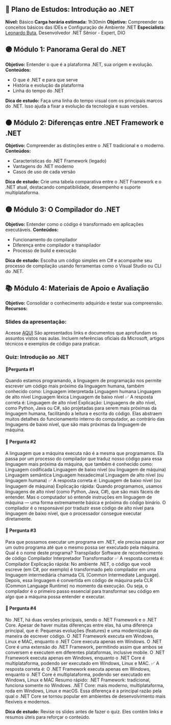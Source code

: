## 🧠 Plano de Estudos: Introdução ao .NET

**Nível:** Básico **Carga horária estimada:** 1h30min
**Objetivo:** Compreender os conceitos básicos das IDEs e Configuração de Ambiente .NET
**Especialista:** [Leonardo Buta](https://www.linkedin.com/in/leonardo-buta/), Desenvolvedor .NET Sênior - Expert, DIO

## 🟣 Módulo 1: Panorama Geral do .NET

**Objetivo:** Entender o que é a plataforma .NET, sua origem e evolução. 
**Conteúdos:**
- O que é .NET e para que serve
- História e evolução da plataforma
- Linha do tempo do .NET

**Dica de estudo:** Faça uma linha do tempo visual com os principais marcos do .NET. Isso ajuda a fixar a evolução da tecnologia e suas versões.

## 🟠 Módulo 2: Diferenças entre .NET Framework e .NET

**Objetivo:** Compreender as distinções entre o .NET tradicional e o moderno. 
**Conteúdos:**
- Características do .NET Framework (legado)
- Vantagens do .NET moderno
- Casos de uso de cada versão

**Dica de estudo:** Crie uma tabela comparativa entre o .NET Framework e o .NET atual, destacando compatibilidade, desempenho e suporte multiplataforma.

## 🟡 Módulo 3: O Compilador do .NET

**Objetivo:** Entender como o código é transformado em aplicações executáveis. 
**Conteúdos:**
- Funcionamento do compilador
- Diferença entre compilador e transpilador
- Processo de build e execução

**Dica de estudo:** Escolha um código simples em C# e acompanhe seu processo de compilação usando ferramentas como o Visual Studio ou CLI do .NET.


## 📚 Módulo 4: Materiais de Apoio e Avaliação
**Objetivo:** Consolidar o conhecimento adquirido e testar sua compreensão.
**Recursos:**
### Slides da apresentação: 
Acesse [AQUI](https://hermes.dio.me/files/assets/266ecf5b-fd52-4cc6-8fa0-49aa72293f39.pptx)
São apresentados links e documentos que aprofundam os assuntos vistos nas aulas.
Incluem referências oficiais da Microsoft, artigos técnicos e exemplos de código para praticar.
### Quiz: Introdução ao .NET

#### 🧠Pergunta #1
Quando estamos programando, a linguagem de programação nos permite escrever um código mais próximo da linguagem humana, também conhecido como:
Linguagem interpretada
Linguagem humana
Linguagem de alto nível
Linguagem léxica
Linguagem de baixo nível
✅ A resposta correta é: Linguagem de alto nível
Explicação: Linguagens de alto nível, como Python, Java ou C#, são projetadas para serem mais próximas da linguagem humana, facilitando a leitura e escrita do código. Elas abstraem muitos detalhes do funcionamento interno do computador, ao contrário das linguagens de baixo nível, que são mais próximas da linguagem de máquina.

#### 🧠 Pergunta #2
A linguagem que a máquina executa não é a mesma que programamos. Ela passa por um processo do compilador que traduz nosso código para essa linguagem mais próxima da máquina, que também é conhecido como: 
Linguagem codificada 
Linguagem de baixo nível (ou linguagem de máquina) 
Linguagem semântica 
Linguagem hexadecimal 
Linguagem de alto nível (ou linguagem humana)
✅ A resposta correta é: Linguagem de baixo nível (ou linguagem de máquina)
Explicação rápida: Quando programamos, usamos linguagens de alto nível (como Python, Java, C#), que são mais fáceis de entender. Mas o computador só entende instruções em linguagem de máquina — uma forma extremamente básica e próxima do código binário. O compilador é o responsável por traduzir esse código de alto nível para linguagem de baixo nível, que o processador consegue executar diretamente.

#### 🧠 Pergunta #3
Para que possamos executar um programa em .NET, ele precisa passar por um outro programa até que o mesmo possa ser executado pela máquina. Qual é o nome deste programa? 
Transpilador 
Software de reconhecimento de código 
Compilador 
Interpretador 
Transformador
✅ A resposta correta é: Compilador
Explicação rápida: No ambiente .NET, o código que você escreve (em C#, por exemplo) é transformado pelo compilador em uma linguagem intermediária chamada CIL (Common Intermediate Language). Depois, essa linguagem é convertida em código de máquina pela CLR (Common Language Runtime) no momento da execução.
Ou seja, o compilador é o primeiro passo essencial para transformar seu código em algo que a máquina possa entender e executar.

#### 🧠 Pergunta #4
No .NET, há duas versões principais, sendo o .NET Framework e o .NET Core. Apesar de haver muitas diferenças entre elas, há uma diferença principal, que é: 
Pequenas evoluções (features) e uma modernização da maneira de escrever código.
O .NET Framework executa em Windows, Linux e MAC, enquanto o .NET Core executa apenas em Windows. 
O .NET Core é uma extensão do .NET Framework, permitindo assim que ambos se conversem e executem em diferentes plataformas, inclusive mobile.
O .NET Framework executa apenas em Windows, enquanto o .NET Core é multiplataforma, podendo ser executado em Windows, Linux e MAC. 
✅ A resposta correta é: O .NET Framework executa apenas em Windows, enquanto o .NET Core é multiplataforma, podendo ser executado em Windows, Linux e MAC
Resumo rápido:
.NET Framework: tradicional, funciona somente no Windows.
.NET Core: mais moderno, multiplataforma, roda em Windows, Linux e macOS.
Essa diferença é a principal razão pela qual o .NET Core se tornou popular em ambientes de desenvolvimento mais flexíveis e modernos.

**Dica de estudo:** Revise os slides antes de fazer o quiz. Eles contêm links e resumos úteis para reforçar o conteúdo.

